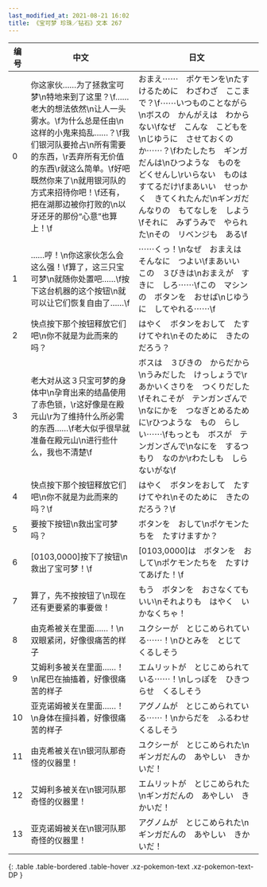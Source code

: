 ```yaml
---
last_modified_at: 2021-08-21 16:02
title: 《宝可梦 珍珠／钻石》文本 267
---
```

| 编号 | 中文 | 日文 |
| ---- | ---- | ---- |
| 0 | 你这家伙……为了拯救宝可梦\n特地来到了这里？\f……老大的想法依然\n让人一头雾水。\f为什么总是任由\n这样的小鬼来捣乱……？\f我们银河队要抢占\n所有需要的东西，\r丟弃所有无价值的东西\r就这么简单。\f好吧　既然你来了\n就用银河队的方式来招待你吧！\f还有，把在湖那边被你打败的\n以牙还牙的那份“心意”也算上！\f | おまえ⋯⋯　ポケモンを\nたすけるために　わざわざ　ここまで？\f⋯⋯いつものことながら\nボスの　かんがえは　わからない\fなぜ　こんな　こどもを\nじゆうに　させておくのか⋯⋯？\fわたしたち　ギンガだんは\nひつような　ものを　どくせんし\rいらない　ものは　すてるだけ\fまあいい　せっかく　きてくれたんだ\nギンガだんなりの　もてなしを　しよう\fそれに　みずうみで　やられた\nその　リベンジも　ある\f |
| 1 | ……哼！\n你这家伙怎么会这么强！\f算了，这三只宝可梦\n就随你处置吧……\f按下这台机器的这个按钮\n就可以让它们恢复自由了……\f | ⋯⋯くっ！\nなぜ　おまえは　そんなに　つよい\fまあいい　この　３びきは\nおまえが　すきに　しろ⋯⋯\fこの　マシンの　ボタンを　おせば\nじゆうに　してやれる⋯⋯\f |
| 2 | 快点按下那个按钮释放它们吧\n你不就是为此而来的吗？ | はやく　ボタンをおして　たすけてやれ\nそのために　きたのだろう？ |
| 3 | 老大对从这３只宝可梦的身体中\n孕育出来的结晶使用了赤色锁，\r这好像是在殿元山\r为了维持什么所必需的东西……\f老大似乎很早就准备在殿元山\n进行些什么，我也不清楚\f | ボスは　３びきの　からだから\nうみだした　けっしょうで\rあかいくさりを　つくりだした\fそれこそが　テンガンざんで\nなにかを　つなぎとめるために\rひつような　もの　らしい⋯⋯\fもっとも　ボスが　テンガンざんで\nなにを　するつもり　なのか\rわたしも　しらないがな\f |
| 4 | 快点按下那个按钮释放它们吧\n你不就是为此而来的吗？\f | はやく　ボタンをおして　たすけてやれ\nそのために　きたのだろう？\f |
| 5 | 要按下按钮\n救出宝可梦吗？ | ボタンを　おして\nポケモンたちを　たすけますか？ |
| 6 | [0103,0000]按下了按钮\n救出了宝可梦！\f | [0103,0000]は　ボタンを　おして\nポケモンたちを　たすけてあげた！\f |
| 7 | 算了，先不按按钮了\n现在还有更要紧的事要做！ | もう　ボタンを　おさなくてもいい\nそれよりも　はやく　いかなくちゃ！ |
| 8 | 由克希被关在里面……！\n双眼紧闭，好像很痛苦的样子 | ユクシーが　とじこめられている⋯⋯！\nひとみを　とじて　くるしそう |
| 9 | 艾姆利多被关在里面……！\n尾巴在抽搐着，好像很痛苦的样子 | エムリットが　とじこめられている⋯⋯！\nしっぽを　ひきつらせ　くるしそう |
| 10 | 亚克诺姆被关在里面……！\n身体在擅抖着，好像很痛苦的样子 | アグノムが　とじこめられている⋯⋯！\nからだを　ふるわせ　くるしそう |
| 11 | 由克希被关在\n银河队那奇怪的仪器里！ | ユクシーが　とじこめられた\nギンガだんの　あやしい　きかいだ！ |
| 12 | 艾姆利多被关在\n银河队那奇怪的仪器里！ | エムリットが　とじこめられた\nギンガだんの　あやしい　きかいだ！ |
| 13 | 亚克诺姆被关在\n银河队那奇怪的仪器里！ | アグノムが　とじこめられた\nギンガだんの　あやしい　きかいだ！ |
{: .table .table-bordered .table-hover .xz-pokemon-text .xz-pokemon-text-DP }